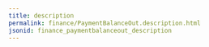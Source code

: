 ```yaml
---
title: description
permalink: finance/PaymentBalanceOut.description.html
jsonid: finance_paymentbalanceout_description
---
```

